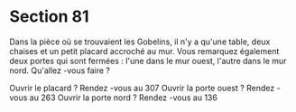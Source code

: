 # Section 81

Dans la pièce où se trouvaient les Gobelins, il n'y a qu'une table, deux chaises et un petit
placard accroché au mur. Vous remarquez également deux portes qui sont fermées  : l'une
dans le mur ouest, l'autre dans le mur nord. Qu'allez -vous faire  ?

Ouvrir le placard  ?       Rendez -vous au 307
Ouvrir la porte ouest  ?      Rendez -vous au 263
Ouvrir la porte nord  ?       Rendez -vous au 136
